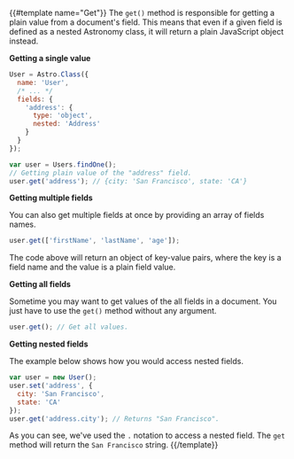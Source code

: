{{#template name="Get"}}
The `get()` method is responsible for getting a plain value from a document's field. This means that even if a given field is defined as a nested Astronomy class, it will return a plain JavaScript object instead.

**Getting a single value**

```js
User = Astro.Class({
  name: 'User',
  /* ... */
  fields: {
    'address': {
      type: 'object',
      nested: 'Address'
    }
  }
});

var user = Users.findOne();
// Getting plain value of the "address" field.
user.get('address'); // {city: 'San Francisco', state: 'CA'}
```

**Getting multiple fields**

You can also get multiple fields at once by providing an array of fields names.

```js
user.get(['firstName', 'lastName', 'age']);
```

The code above will return an object of key-value pairs, where the key is a field name and the value is a plain field value.

**Getting all fields**

Sometime you may want to get values of the all fields in a document. You just have to use the `get()` method without any argument.

```js
user.get(); // Get all values.
```

**Getting nested fields**

The example below shows how you would access nested fields.

```js
var user = new User();
user.set('address', {
  city: 'San Francisco',
  state: 'CA'
});
user.get('address.city'); // Returns "San Francisco".
```

As you can see, we've used the `.` notation to access a nested field. The `get` method will return the `San Francisco` string.
{{/template}}

